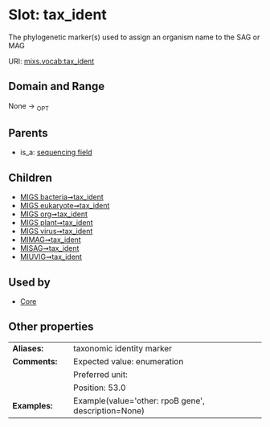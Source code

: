 
# Slot: tax_ident


The phylogenetic marker(s) used to assign an organism name to the SAG or MAG

URI: [mixs.vocab:tax_ident](https://w3id.org/mixs/vocab/tax_ident)


## Domain and Range

None ->  <sub>OPT</sub> 

## Parents

 *  is_a: [sequencing field](sequencing_field.md)

## Children

 *  [MIGS bacteria➞tax_ident](MIGS_bacteria_tax_ident.md)
 *  [MIGS eukaryote➞tax_ident](MIGS_eukaryote_tax_ident.md)
 *  [MIGS org➞tax_ident](MIGS_org_tax_ident.md)
 *  [MIGS plant➞tax_ident](MIGS_plant_tax_ident.md)
 *  [MIGS virus➞tax_ident](MIGS_virus_tax_ident.md)
 *  [MIMAG➞tax_ident](MIMAG_tax_ident.md)
 *  [MISAG➞tax_ident](MISAG_tax_ident.md)
 *  [MIUVIG➞tax_ident](MIUVIG_tax_ident.md)

## Used by

 * [Core](Core.md)

## Other properties

|  |  |  |
| --- | --- | --- |
| **Aliases:** | | taxonomic identity marker |
| **Comments:** | | Expected value: enumeration |
|  | | Preferred unit:  |
|  | | Position: 53.0 |
| **Examples:** | | Example(value='other: rpoB gene', description=None) |

